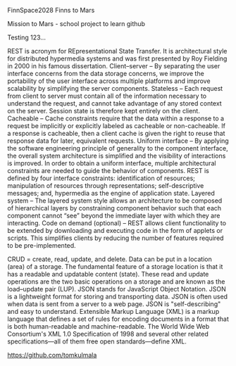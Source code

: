 FinnSpace2028
Finns to Mars

Mission to Mars - school project to learn github

Testing 123...

REST is acronym for REpresentational State Transfer. It is architectural style for distributed hypermedia systems and was first presented by Roy Fielding in 2000 in his famous dissertation.
Client–server – By separating the user interface concerns from the data storage concerns, we improve the portability of the user interface across multiple platforms and improve scalability by simplifying the server components.
Stateless – Each request from client to server must contain all of the information necessary to understand the request, and cannot take advantage of any stored context on the server. Session state is therefore kept entirely on the client.
Cacheable – Cache constraints require that the data within a response to a request be implicitly or explicitly labeled as cacheable or non-cacheable. If a response is cacheable, then a client cache is given the right to reuse that response data for later, equivalent requests.
Uniform interface – By applying the software engineering principle of generality to the component interface, the overall system architecture is simplified and the visibility of interactions is improved. In order to obtain a uniform interface, multiple architectural constraints are needed to guide the behavior of components. REST is defined by four interface constraints: identification of resources; manipulation of resources through representations; self-descriptive messages; and, hypermedia as the engine of application state.
Layered system – The layered system style allows an architecture to be composed of hierarchical layers by constraining component behavior such that each component cannot “see” beyond the immediate layer with which they are interacting.
Code on demand (optional) – REST allows client functionality to be extended by downloading and executing code in the form of applets or scripts. This simplifies clients by reducing the number of features required to be pre-implemented.

CRUD = create, read, update, and delete.
Data can be put in a location (area) of a storage. The fundamental feature of a storage location is that it has a readable and updatable content (state). These read and update operations are the two basic operations on a storage and are known as the load–update pair (LUP).
JSON stands for JavaScript Object Notation. JSON is a lightweight format for storing and transporting data. JSON is often used when data is sent from a server to a web page. JSON is "self-describing" and easy to understand.
Extensible Markup Language (XML) is a markup language that defines a set of rules for encoding documents in a format that is both human-readable and machine-readable. The World Wide Web Consortium's XML 1.0 Specification of 1998 and several other related specifications—all of them free open standards—define XML.

https://github.com/tomkulmala

